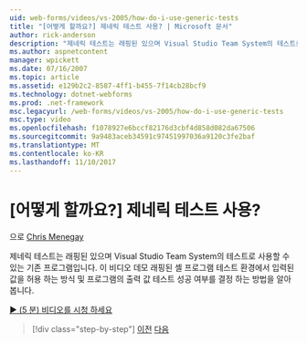 ```yaml
---
uid: web-forms/videos/vs-2005/how-do-i-use-generic-tests
title: "[어떻게 할까요?] 제네릭 테스트 사용? | Microsoft 문서"
author: rick-anderson
description: "제네릭 테스트는 래핑된 있으며 Visual Studio Team System의 테스트로 사용할 수 있는 기존 프로그램입니다. 이 비디오는 방법 알아봅니다 중..."
ms.author: aspnetcontent
manager: wpickett
ms.date: 07/16/2007
ms.topic: article
ms.assetid: e129b2c2-8587-4ff1-b455-7f14cb28bcf9
ms.technology: dotnet-webforms
ms.prod: .net-framework
msc.legacyurl: /web-forms/videos/vs-2005/how-do-i-use-generic-tests
msc.type: video
ms.openlocfilehash: f1078927e6bccf82176d3cbf4d858d082da67506
ms.sourcegitcommit: 9a9483aceb34591c97451997036a9120c3fe2baf
ms.translationtype: MT
ms.contentlocale: ko-KR
ms.lasthandoff: 11/10/2017
---
```

<a name="how-do-i-use-generic-tests"></a>[어떻게 할까요?] 제네릭 테스트 사용?
====================
으로 [Chris Menegay](https://twitter.com/CMenegay)

제네릭 테스트는 래핑된 있으며 Visual Studio Team System의 테스트로 사용할 수 있는 기존 프로그램입니다. 이 비디오 데모 래핑된 셸 프로그램 테스트 환경에서 입력된 값을 허용 하는 방식 및 프로그램의 출력 값 테스트 성공 여부를 결정 하는 방법을 알아봅니다.

[&#9654; (5 분) 비디오를 시청 하세요](https://channel9.msdn.com/Blogs/ASP-NET-Site-Videos/how-do-i-use-generic-tests)

>[!div class="step-by-step"]
[이전](how-do-i-enforce-coding-standards-with-code-analysis.md)
[다음](how-do-i-publish-and-analyze-test-results.md)
